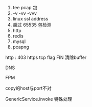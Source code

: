 1. tee pcap 包
2. -v -vv -vvv
3. linux ssl address
4. 超过 65535 包检测
5. http
6. redis
7. mysql
8. pcapng

http : 403 https
tcp flag FIN 清除buffer

DNS

FPM

copy的host与port不对

GenericService.invoke 特殊处理